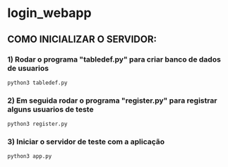 # login_webapp

## COMO INICIALIZAR O SERVIDOR:

### 1) Rodar o programa "tabledef.py" para criar banco de dados de usuarios
	python3 tabledef.py

### 2) Em seguida rodar o programa "register.py" para registrar alguns usuarios de teste
	python3 register.py

### 3) Iniciar o servidor de teste com a aplicação 
	python3 app.py
